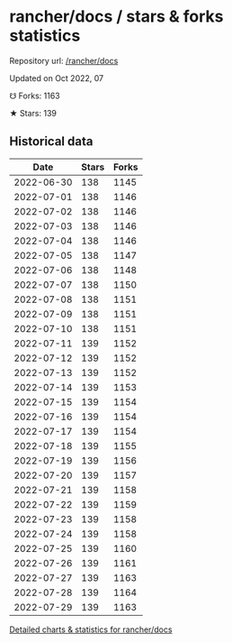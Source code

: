 # rancher/docs / stars & forks statistics

Repository url: [/rancher/docs](https://github.com/rancher/docs)

Updated on Oct 2022, 07

☋ Forks: 1163

★ Stars: 139

## Historical data
| Date | Stars | Forks |
|------|-------|-------|
| 2022-06-30 | 138 | 1145 | 
| 2022-07-01 | 138 | 1146 | 
| 2022-07-02 | 138 | 1146 | 
| 2022-07-03 | 138 | 1146 | 
| 2022-07-04 | 138 | 1146 | 
| 2022-07-05 | 138 | 1147 | 
| 2022-07-06 | 138 | 1148 | 
| 2022-07-07 | 138 | 1150 | 
| 2022-07-08 | 138 | 1151 | 
| 2022-07-09 | 138 | 1151 | 
| 2022-07-10 | 138 | 1151 | 
| 2022-07-11 | 139 | 1152 | 
| 2022-07-12 | 139 | 1152 | 
| 2022-07-13 | 139 | 1152 | 
| 2022-07-14 | 139 | 1153 | 
| 2022-07-15 | 139 | 1154 | 
| 2022-07-16 | 139 | 1154 | 
| 2022-07-17 | 139 | 1154 | 
| 2022-07-18 | 139 | 1155 | 
| 2022-07-19 | 139 | 1156 | 
| 2022-07-20 | 139 | 1157 | 
| 2022-07-21 | 139 | 1158 | 
| 2022-07-22 | 139 | 1159 | 
| 2022-07-23 | 139 | 1158 | 
| 2022-07-24 | 139 | 1158 | 
| 2022-07-25 | 139 | 1160 | 
| 2022-07-26 | 139 | 1161 | 
| 2022-07-27 | 139 | 1163 | 
| 2022-07-28 | 139 | 1164 | 
| 2022-07-29 | 139 | 1163 | 


[Detailed charts & statistics for rancher/docs](https://reviewgithub.com/rep/rancher/docs)

